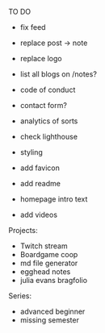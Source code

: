 TO DO

- fix feed
- replace post -> note
- replace logo
- list all blogs on /notes?
- code of conduct
- contact form?
- analytics of sorts
- check lighthouse
- styling
- add favicon
- add readme
- homepage intro text

- add videos

Projects:
- Twitch stream
- Boardgame coop
- md file generator
- egghead notes
- julia evans bragfolio


Series:
- advanced beginner
- missing semester